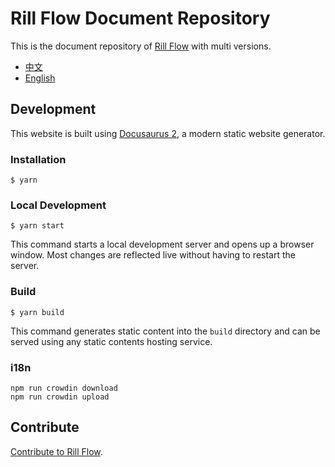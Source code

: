 # Rill Flow Document Repository

This is the document repository of [Rill Flow](https://weibocom.github.com/rill-flow) with multi versions.

* [中文](https://rill-flow.github.io)
* [English](https://rill-flow.github.io/en/)

## Development
This website is built using [Docusaurus 2](https://docusaurus.io/), a modern static website generator.

### Installation

```
$ yarn
```

### Local Development

```
$ yarn start
```

This command starts a local development server and opens up a browser window. Most changes are reflected live without having to restart the server.

### Build

```
$ yarn build
```

This command generates static content into the `build` directory and can be served using any static contents hosting service.

### i18n

```ignorelang
npm run crowdin download
npm run crowdin upload
```

## Contribute

[Contribute to Rill Flow](https://rill-flow.github.io/docs/develop/document).
